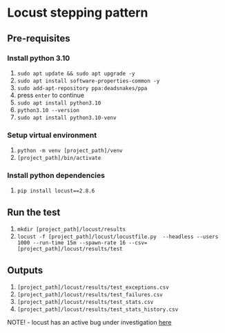 # Locust stepping pattern

## Pre-requisites

### Install python 3.10
1. `sudo apt update && sudo apt upgrade -y`
2. `sudo apt install software-properties-common -y`
3. `sudo add-apt-repository ppa:deadsnakes/ppa`
4. press `enter` to continue
5. `sudo apt install python3.10`
6. `python3.10 --version`
7. `sudo apt install python3.10-venv`

### Setup virtual environment
1. `python -m venv [project_path]/venv`
2. `[project_path]/bin/activate`

### Install python dependencies
1. `pip install locust==2.8.6`

## Run the test
1. `mkdir [project_path]/locust/results`
2. `locust -f [project_path]/locust/locustfile.py  --headless --users 1000 --run-time 15m --spawn-rate 16 --csv=[project_path]/locust/results/test`

## Outputs
1. `[project_path]/locust/results/test_exceptions.csv`
2. `[project_path]/locust/results/test_failures.csv`
3. `[project_path]/locust/results/test_stats.csv`
4. `[project_path]/locust/results/test_stats_history.csv`

NOTE! - locust has an active bug under investigation [here](https://github.com/locustio/locust/issues/2075)